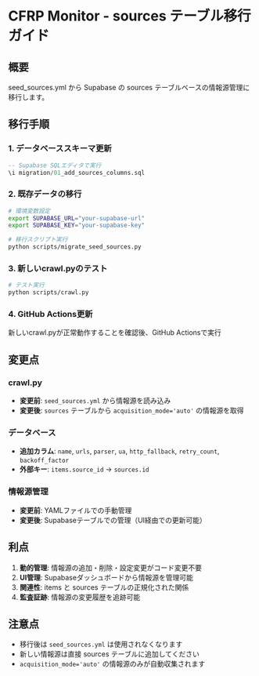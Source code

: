 # CFRP Monitor - sources テーブル移行ガイド

## 概要
seed_sources.yml から Supabase の sources テーブルベースの情報源管理に移行します。

## 移行手順

### 1. データベーススキーマ更新
```sql
-- Supabase SQLエディタで実行
\i migration/01_add_sources_columns.sql
```

### 2. 既存データの移行
```bash
# 環境変数設定
export SUPABASE_URL="your-supabase-url"
export SUPABASE_KEY="your-supabase-key"

# 移行スクリプト実行
python scripts/migrate_seed_sources.py
```

### 3. 新しいcrawl.pyのテスト
```bash
# テスト実行
python scripts/crawl.py
```

### 4. GitHub Actions更新
新しいcrawl.pyが正常動作することを確認後、GitHub Actionsで実行

## 変更点

### crawl.py
- **変更前**: `seed_sources.yml` から情報源を読み込み
- **変更後**: `sources` テーブルから `acquisition_mode='auto'` の情報源を取得

### データベース
- **追加カラム**: `name`, `urls`, `parser`, `ua`, `http_fallback`, `retry_count`, `backoff_factor`
- **外部キー**: `items.source_id` → `sources.id`

### 情報源管理
- **変更前**: YAMLファイルでの手動管理
- **変更後**: Supabaseテーブルでの管理（UI経由での更新可能）

## 利点

1. **動的管理**: 情報源の追加・削除・設定変更がコード変更不要
2. **UI管理**: Supabaseダッシュボードから情報源を管理可能
3. **関連性**: items と sources テーブルの正規化された関係
4. **監査証跡**: 情報源の変更履歴を追跡可能

## 注意点

- 移行後は `seed_sources.yml` は使用されなくなります
- 新しい情報源は直接 sources テーブルに追加してください
- `acquisition_mode='auto'` の情報源のみが自動収集されます